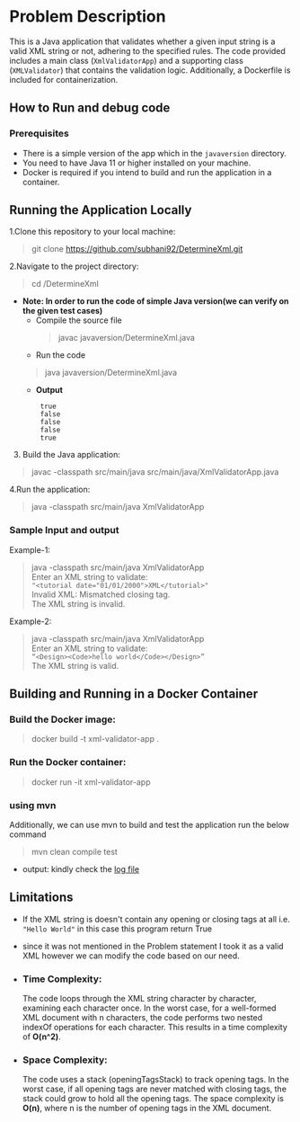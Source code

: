 # Problem Description
This is a Java application that validates whether a given input string is a valid XML string or not, adhering to the specified rules. The code provided includes a main class (`XmlValidatorApp`) and a supporting class (`XMLValidator`) that contains the validation logic. Additionally, a Dockerfile is included for containerization.

## How to Run and debug code
### Prerequisites
- There is a simple version of the app which in the `javaversion` directory. 
- You need to have Java 11 or higher installed on your machine.
- Docker is required if you intend to build and run the application in a container.

## Running the Application Locally

  1.Clone this repository to your local machine:
> git clone https://github.com/subhani92/DetermineXml.git

2.Navigate to the project directory:
> cd /DetermineXml
 - **Note: In order to run the code of simple Java version(we can verify on the given test cases)**
   -  Compile the source file 
      > javac javaversion/DetermineXml.java
     - Run the code
      >  java javaversion/DetermineXml.java 
    - **Output**
    
           true
           false
           false
           false
           true

3. Build the Java application:
>  javac -classpath src/main/java src/main/java/XmlValidatorApp.java
> 
4.Run the application:
> java -classpath src/main/java XmlValidatorApp

### Sample Input and output
  Example-1:
  > java -classpath src/main/java XmlValidatorApp \
  > Enter an XML string to validate: \
  > `"<tutorial date="01/01/2000">XML</tutorial>"` \
  > Invalid XML: Mismatched closing tag. \
  > The XML string is invalid.
  
 Example-2:
 > java -classpath src/main/java XmlValidatorApp \
 > Enter an XML string to validate: \
 > `“<Design><Code>hello world</Code></Design>”` \
 > The XML string is valid. 
 

## Building and Running in a Docker Container
### Build the Docker image:
> docker build -t xml-validator-app .
### Run the Docker container:
> docker run -it xml-validator-app

### using mvn
Additionally, we can use mvn to build and test the application
run the below command
> mvn clean compile test

- output: kindly check the [log file](DetermineXml/log/mvn-log.txt)

## Limitations
- If the XML string is doesn't contain any opening or closing tags at all
  i.e. `"Hello World"` in this case this program return True
- since it was not mentioned in the Problem statement I took it as a valid XML however we can modify the code based on our need.

- ### Time Complexity:
  The code loops through the XML string character by character, examining each character once.
  In the worst case, for a well-formed XML document with n characters, the code performs two nested indexOf operations for each character. This results in a time complexity of **O(n^2)**.

- ### Space Complexity:
  The code uses a stack (openingTagsStack) to track opening tags. In the worst case, if all opening tags are never matched with closing tags, the stack could grow to hold all the opening tags.
  The space complexity is **O(n)**, where n is the number of opening tags in the XML document. 
